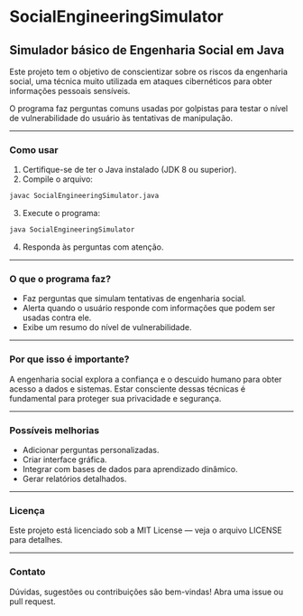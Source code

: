 # SocialEngineeringSimulator

## Simulador básico de Engenharia Social em Java

Este projeto tem o objetivo de conscientizar sobre os riscos da engenharia social, uma técnica muito utilizada em ataques cibernéticos para obter informações pessoais sensíveis.

O programa faz perguntas comuns usadas por golpistas para testar o nível de vulnerabilidade do usuário às tentativas de manipulação.

---

### Como usar

1. Certifique-se de ter o Java instalado (JDK 8 ou superior).
2. Compile o arquivo:

```bash
javac SocialEngineeringSimulator.java
```

3. Execute o programa:

```bash
java SocialEngineeringSimulator
```

4. Responda às perguntas com atenção.

---

### O que o programa faz?

- Faz perguntas que simulam tentativas de engenharia social.
- Alerta quando o usuário responde com informações que podem ser usadas contra ele.
- Exibe um resumo do nível de vulnerabilidade.

---

### Por que isso é importante?

A engenharia social explora a confiança e o descuido humano para obter acesso a dados e sistemas. Estar consciente dessas técnicas é fundamental para proteger sua privacidade e segurança.

---

### Possíveis melhorias

- Adicionar perguntas personalizadas.
- Criar interface gráfica.
- Integrar com bases de dados para aprendizado dinâmico.
- Gerar relatórios detalhados.

---

### Licença

Este projeto está licenciado sob a MIT License — veja o arquivo LICENSE para detalhes.

---

### Contato

Dúvidas, sugestões ou contribuições são bem-vindas! Abra uma issue ou pull request.
